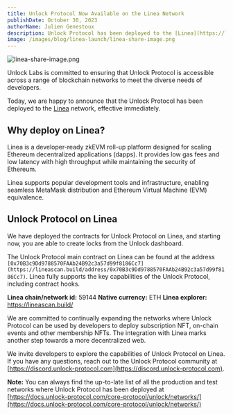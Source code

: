 ```yaml
---
title: Unlock Protocol Now Available on the Linea Network
publishDate: October 30, 2023
authorName: Julien Genestoux
description: Unlock Protocol has been deployed to the [Linea](https://linea.build) network, effective immediately.
image: /images/blog/linea-launch/linea-share-image.png
---
```


![linea-share-image.png](/images/blog/linea-launch/linea-share-image.png)

Unlock Labs is committed to ensuring that Unlock Protocol is accessible across a range of blockchain networks to meet the diverse needs of developers. 

Today, we are happy to announce that the Unlock Protocol has been deployed to the [Linea](https://linea.build) network, effective immediately.

## Why deploy on Linea?

Linea is a developer-ready zkEVM roll-up platform designed for scaling Ethereum decentralized applications (dapps). It provides low gas fees and low latency with high throughput while maintaining the security of Ethereum. 

Linea supports popular development tools and infrastructure, enabling seamless MetaMask distribution and Ethereum Virtual Machine (EVM) equivalence.

## Unlock Protocol on Linea

We have deployed the contracts for Unlock Protocol on Linea, and starting now, you are able to create locks from the Unlock dashboard. 

The Unlock Protocol main contract on Linea can be found at the address `[0x70B3c9Dd9788570FAAb24B92c3a57d99f8186Cc7](https://lineascan.build/address/0x70B3c9Dd9788570FAAb24B92c3a57d99f8186Cc7)`. Linea fully supports the key capabilities of the Unlock Protocol, including contract hooks.

**Linea chain/network id:** 59144
**Native currency:** ETH
**Linea explorer:** https://lineascan.build/

We are committed to continually expanding the networks where Unlock Protocol can be used by developers to deploy subscription NFT, on-chain events and other membership NFTs. The integration with Linea marks another step towards a more decentralized web. 

We invite developers to explore the capabilities of Unlock Protocol on Linea. If you have any questions, reach out to the Unlock Protocol community at [https://discord.unlock-protocol.com](https://discord.unlock-protocol.com).


**Note:** You can always find the up-to-late list of all the production and test networks where Unlock Protocol has been deployed at [https://docs.unlock-protocol.com/core-protocol/unlock/networks/](https://docs.unlock-protocol.com/core-protocol/unlock/networks/)

